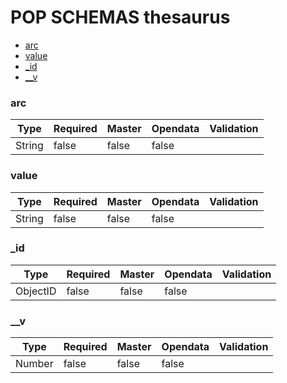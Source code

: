 # POP SCHEMAS thesaurus

- [arc](/doc/thesaurus.md#arc)
- [value](/doc/thesaurus.md#value)
- [_id](/doc/thesaurus.md#_id)
- [__v](/doc/thesaurus.md#__v)
### arc





|Type|Required|Master|Opendata|Validation|
|----|--------|------|--------|------|
|String|false|false|false||

### value





|Type|Required|Master|Opendata|Validation|
|----|--------|------|--------|------|
|String|false|false|false||

### _id





|Type|Required|Master|Opendata|Validation|
|----|--------|------|--------|------|
|ObjectID|false|false|false||

### __v





|Type|Required|Master|Opendata|Validation|
|----|--------|------|--------|------|
|Number|false|false|false||
